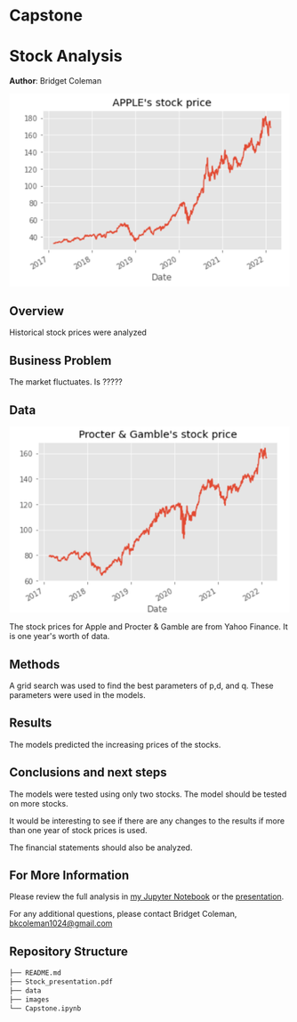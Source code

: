 # Capstone
# Stock Analysis

**Author**: Bridget Coleman

![images](images/AppleStock.PNG)

## Overview

Historical stock prices were analyzed 

## Business Problem

The market fluctuates.  Is ?????

## Data

![images](images/PGstock.PNG)

The stock prices for Apple and Procter & Gamble are from Yahoo Finance.  It is one year's worth of data.

## Methods

A grid search was used to find the best parameters of p,d, and q.  These parameters were used in the models.   


## Results

The models predicted the increasing prices of the stocks.  


## Conclusions and next steps

The models were tested using only two stocks.  The model should be tested on more stocks.  

It would be interesting to see if there are any changes to the results if more than one year of stock prices is used.

The financial statements should also be analyzed.  

## For More Information

Please review the full analysis in [my Jupyter Notebook](https://github.com/bkcoleman1024/MovieLens/blob/main/Phase%204%20notebook.pdf) or the [presentation](https://github.com/bkcoleman1024/MovieLens/blob/main/Phase%204%20powerpoint.pdf).

For any additional questions, please contact Bridget Coleman, bkcoleman1024@gmail.com

## Repository Structure


```
├── README.md   
├── Stock_presentation.pdf
├── data
├── images            
└── Capstone.ipynb 
